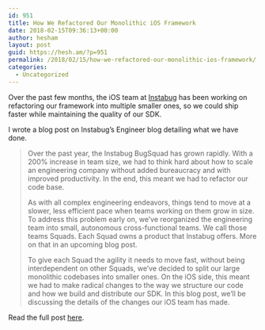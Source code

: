 ```yaml
---
id: 951
title: How We Refactored Our Monolithic iOS Framework
date: 2018-02-15T09:36:13+00:00
author: hesham
layout: post
guid: https://hesh.am/?p=951
permalink: /2018/02/15/how-we-refactored-our-monolithic-ios-framework/
categories:
  - Uncategorized
---
```

Over the past few months, the iOS team at [Instabug](https://instabug.com/) has been working on refactoring our framework into multiple smaller ones, so we could ship faster while maintaining the quality of our SDK.

I wrote a blog post on Instabug&#8217;s Engineer blog detailing what we have done. 

> Over the past year, the Instabug BugSquad has grown rapidly. With a 200% increase in team size, we had to think hard about how to scale an engineering company without added bureaucracy and with improved productivity. In the end, this meant we had to refactor our code base.
> 
> As with all complex engineering endeavors, things tend to move at a slower, less efficient pace when teams working on them grow in size. To address this problem early on, we’ve reorganized the engineering team into small, autonomous cross-functional teams. We call those teams Squads. Each Squad owns a product that Instabug offers. More on that in an upcoming blog post.
> 
> To give each Squad the agility it needs to move fast, without being interdependent on other Squads, we’ve decided to split our large monolithic codebases into smaller ones. On the iOS side, this meant we had to make radical changes to the way we structure our code and how we build and distribute our SDK. In this blog post, we’ll be discussing the details of the changes our iOS team has made.

Read the full post [here](https://blog.instabug.com/2018/02/refactor-code-base/).